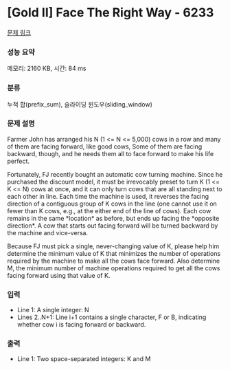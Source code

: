 # [Gold II] Face The Right Way - 6233 

[문제 링크](https://www.acmicpc.net/problem/6233) 

### 성능 요약

메모리: 2160 KB, 시간: 84 ms

### 분류

누적 합(prefix_sum), 슬라이딩 윈도우(sliding_window)

### 문제 설명

<p>Farmer John has arranged his N (1 <= N <= 5,000) cows in a row and many of them are facing forward, like good cows, Some of them are facing backward, though, and he needs them all to face forward to make his life perfect.</p>

<p>Fortunately, FJ recently bought an automatic cow turning machine. Since he purchased the discount model, it must be irrevocably preset to turn K (1 <= K <= N) cows at once, and it can only turn cows that are all standing next to each other in line. Each time the machine is used, it reverses the facing direction of a contiguous group of K cows in the line (one cannot use it on fewer than K cows, e.g., at the either end of the line of cows). Each cow remains in the same *location* as before, but ends up facing the *opposite direction*.  A cow that starts out facing forward will be turned backward by the machine and vice-versa.</p>

<p>Because FJ must pick a single, never-changing value of K, please help him determine the minimum value of K that minimizes the number of operations required by the machine to make all the cows face forward. Also determine M, the minimum number of machine operations required to get all the cows facing forward using that value of K.</p>

### 입력 

 <ul>
	<li>Line 1: A single integer: N</li>
	<li>Lines 2..N+1: Line i+1 contains a single character, F or B, indicating whether cow i is facing forward or backward.</li>
</ul>

<p> </p>

### 출력 

 <ul>
	<li>Line 1: Two space-separated integers: K and M</li>
</ul>

